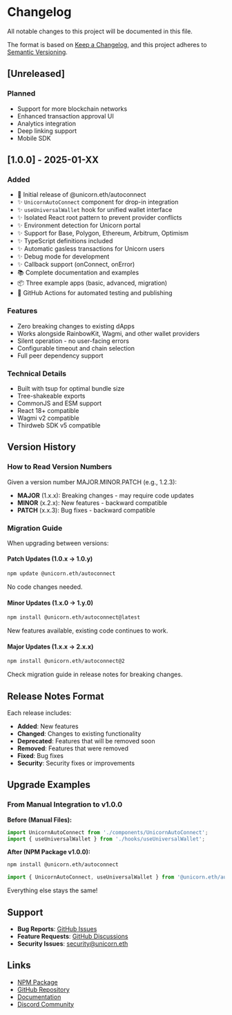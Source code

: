 # Changelog

All notable changes to this project will be documented in this file.

The format is based on [Keep a Changelog](https://keepachangelog.com/en/1.0.0/),
and this project adheres to [Semantic Versioning](https://semver.org/spec/v2.0.0.html).

## [Unreleased]

### Planned
- Support for more blockchain networks
- Enhanced transaction approval UI
- Analytics integration
- Deep linking support
- Mobile SDK

## [1.0.0] - 2025-01-XX

### Added
- 🎉 Initial release of @unicorn.eth/autoconnect
- ✨ `UnicornAutoConnect` component for drop-in integration
- ✨ `useUniversalWallet` hook for unified wallet interface
- ✨ Isolated React root pattern to prevent provider conflicts
- ✨ Environment detection for Unicorn portal
- ✨ Support for Base, Polygon, Ethereum, Arbitrum, Optimism
- ✨ TypeScript definitions included
- ✨ Automatic gasless transactions for Unicorn users
- ✨ Debug mode for development
- ✨ Callback support (onConnect, onError)
- 📚 Complete documentation and examples
- 📦 Three example apps (basic, advanced, migration)
- 🤖 GitHub Actions for automated testing and publishing

### Features
- Zero breaking changes to existing dApps
- Works alongside RainbowKit, Wagmi, and other wallet providers
- Silent operation - no user-facing errors
- Configurable timeout and chain selection
- Full peer dependency support

### Technical Details
- Built with tsup for optimal bundle size
- Tree-shakeable exports
- CommonJS and ESM support
- React 18+ compatible
- Wagmi v2 compatible
- Thirdweb SDK v5 compatible

## Version History

### How to Read Version Numbers

Given a version number MAJOR.MINOR.PATCH (e.g., 1.2.3):

- **MAJOR** (1.x.x): Breaking changes - may require code updates
- **MINOR** (x.2.x): New features - backward compatible
- **PATCH** (x.x.3): Bug fixes - backward compatible

### Migration Guide

When upgrading between versions:

#### Patch Updates (1.0.x → 1.0.y)
```bash
npm update @unicorn.eth/autoconnect
```
No code changes needed.

#### Minor Updates (1.x.0 → 1.y.0)
```bash
npm install @unicorn.eth/autoconnect@latest
```
New features available, existing code continues to work.

#### Major Updates (1.x.x → 2.x.x)
```bash
npm install @unicorn.eth/autoconnect@2
```
Check migration guide in release notes for breaking changes.

## Release Notes Format

Each release includes:

- **Added**: New features
- **Changed**: Changes to existing functionality
- **Deprecated**: Features that will be removed soon
- **Removed**: Features that were removed
- **Fixed**: Bug fixes
- **Security**: Security fixes or improvements

## Upgrade Examples

### From Manual Integration to v1.0.0

**Before (Manual Files):**
```jsx
import UnicornAutoConnect from './components/UnicornAutoConnect';
import { useUniversalWallet } from './hooks/useUniversalWallet';
```

**After (NPM Package v1.0.0):**
```bash
npm install @unicorn.eth/autoconnect
```

```jsx
import { UnicornAutoConnect, useUniversalWallet } from '@unicorn.eth/autoconnect';
```

Everything else stays the same!

## Support

- **Bug Reports**: [GitHub Issues](https://github.com/MyUnicornAccount/autoconnect/issues)
- **Feature Requests**: [GitHub Discussions](https://github.com/MyUnicornAccount/autoconnect/discussions)
- **Security Issues**: security@unicorn.eth

## Links

- [NPM Package](https://www.npmjs.com/package/@unicorn.eth/autoconnect)
- [GitHub Repository](https://github.com/MyUnicornAccount/autoconnect)
- [Documentation](https://docs.unicorn.eth)
- [Discord Community](https://discord.gg/unicorn)